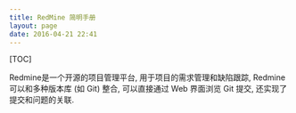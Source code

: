 ```yaml
---
title: RedMine 简明手册
layout: page
date: 2016-04-21 22:41
---
```


[TOC]

Redmine是一个开源的项目管理平台, 用于项目的需求管理和缺陷跟踪, Redmine 可以和多种版本库 (如 Git) 整合, 可以直接通过 Web 界面浏览 Git 提交, 还实现了提交和问题的关联.

